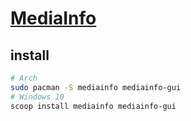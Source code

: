 # [MediaInfo](https://mediaarea.net/en/MediaInfo)

## install

```sh
# Arch
sudo pacman -S mediainfo mediainfo-gui
# Windows 10
scoop install mediainfo mediainfo-gui
```


